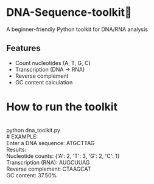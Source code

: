 
# DNA-Sequence-toolkit🧬
A beginner-friendly Python toolkit for DNA/RNA analysis
## Features
- Count nucleotides (A, T, G, C)
- Transcription (DNA → RNA)
- Reverse complement
- GC content calculation
  <br/>
# How to run the toolkit
  <br/>
python dna_toolkit.py
<br/>
# EXAMPLE:
<br/>
Enter a DNA sequence: ATGCTTAG
<br/>
Results:
<br/>
Nucleotide counts: {'A': 2, 'T': 3, 'G': 2, 'C': 1}
<br/>
Transcription (RNA): AUGCUUAG
<br/>
Reverse complement: CTAAGCAT
<br/>
GC content: 37.50%
